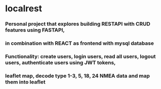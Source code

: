 # localrest
### Personal project that explores building RESTAPI with CRUD features using FASTAPI,
### in combination with REACT as frontend with mysql database
### Functionality: create users, login users, read all users, logout users, authenticate users using JWT tokens,
###                leaflet map, decode type 1-3, 5, 18, 24 NMEA data and map them into leaflet
